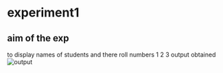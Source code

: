 # experiment1
## aim of the exp
to display names of students and there roll numbers
1
2
3
output obtained
![output](IMG_5660.JPG)


